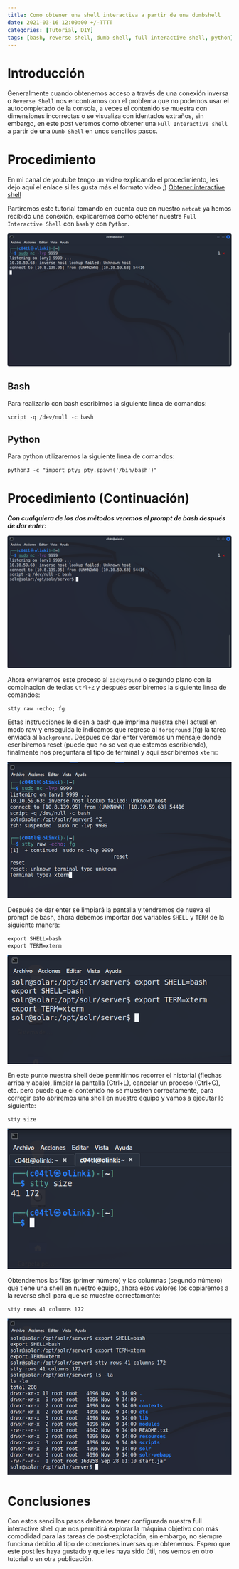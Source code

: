 ```yaml
---
title: Como obtener una shell interactiva a partir de una dumbshell
date: 2021-03-16 12:00:00 +/-TTTT
categories: [Tutorial, DIY]
tags: [bash, reverse shell, dumb shell, full interactive shell, python]
---
```


# Introducción

Generalmente cuando obtenemos acceso a través de una conexión inversa o `Reverse Shell` nos encontramos con el problema que no podemos usar el autocompletado de la consola, a veces el contenido se muestra con dimensiones incorrectas o se visualiza con identados extraños, sin embargo, en este post veremos como obtener una `Full Interactive shell` a partir de una `Dumb Shell` en unos sencillos pasos.


# Procedimiento

En mi canal de youtube tengo un vídeo explicando el procedimiento, les dejo aquí el enlace si les gusta más el formato vídeo ;) [Obtener interactive shell](https://www.youtube.com/watch?v=3jTIJgSpkbs)


Partiremos este tutorial tomando en cuenta que en nuestro `netcat` ya hemos recibido una conexión, explicaremos como obtener nuestra `Full Interactive Shell` con `bash` y con `Python`.

![netcat](/assets/img/3_Shell-Interactiva/1.png)

## Bash

Para realizarlo con bash escribimos la siguiente línea de comandos:

```shell
script -q /dev/null -c bash
```

## Python
Para python utilizaremos la siguiente línea de comandos:

```shell
python3 -c "import pty; pty.spawn('/bin/bash')"
```

# Procedimiento (Continuación)

***Con cualquiera de los dos métodos veremos el prompt de bash después de dar enter:***

![prompt](/assets/img/3_Shell-Interactiva/2.png)

Ahora enviaremos este proceso al `background` o segundo plano con la combinacion de teclas `Ctrl+Z` y después escribiremos la siguiente línea de comandos:

```shell
stty raw -echo; fg
```

Estas instrucciones le dicen a bash que imprima nuestra shell actual en modo raw y enseguida le indicamos que regrese al `foreground` (fg) la tarea enviada al `background`. Despues de dar enter veremos un mensaje donde escribiremos reset (puede que no se vea que estemos escribiendo), finalmente nos preguntara el tipo de terminal y aquí escribiremos `xterm`:

![fg](/assets/img/3_Shell-Interactiva/3.png)

Después de dar enter se limpiará la pantalla y tendremos de nueva el prompt de bash, ahora debemos importar dos variables `SHELL` y `TERM` de la siguiente manera:
```shell
export SHELL=bash
export TERM=xterm
```
![export](/assets/img/3_Shell-Interactiva/4.png)

En este punto nuestra shell debe permitirnos recorrer el historial (flechas arriba y abajo), limpiar la pantalla (Ctrl+L), cancelar un proceso (Ctrl+C), etc. pero puede que el contenido no se muestren correctamente, para corregir esto abriremos una shell en nuestro equipo y vamos a ejecutar lo siguiente:

```shell
stty size
```
![tamaño](/assets/img/3_Shell-Interactiva/5.png)


Obtendremos las filas (primer número) y las columnas (segundo número) que tiene una shell en nuestro equipo, ahora esos valores los copiaremos a la reverse shell para que se muestre correctamente:


```shell
stty rows 41 columns 172
```

![dimensiones](/assets/img/3_Shell-Interactiva/6.png)


# Conclusiones

Con estos sencillos pasos debemos tener configurada nuestra full interactive shell que nos permitirá explorar la máquina objetivo con más comodidad para las tareas de post-explotación, sin embargo, no siempre funciona debido al tipo de conexiones inversas que obtenemos. Espero que este post les haya gustado y que les haya sido útil, nos vemos en otro tutorial o en otra publicación. 

